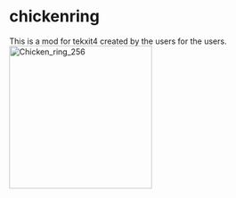 # chickenring
This is a mod for tekxit4 created by the users for the users.  
<img width="256" height="256" alt="Chicken_ring_256" src="https://github.com/user-attachments/assets/88f36bb3-b593-4c2d-896c-3663e6b3d095" />
